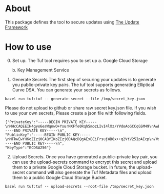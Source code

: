 # About

This package defines the tool to secure updates using [The Update Framework](https://theupdateframework.github.io/)

# How to use
0. Set up.
The Tuf tool requires you to set up
   a. Google Cloud Storage

   b. Key Management Service

1. Generate Secrets
The first step of securing your updates is to generate you public-private key pairs.
The tuf tool supports generating Elliptical Curve DSA. You can generate your secrets as follows.
```
bazel run tuf:tuf -- generate-secret --file /tmp/secret_key.json

```
Please do not upload to github or share raw secret key.json file.
If you wish to use your own secrets, Please create a json file with following fields.
```
{"PrivateKey":"-----BEGIN PRIVATE KEY-----\nMHcCAQEEIH4gyo6eaWqnwO+YsurNXFfe0Rqh5mozLIvI4lXz/YVdoAoGCCqGSM49\nAwEHoUQDQgAExBEiFrsujWB8x++q2VtV25IpAIcp/Vx7r3FuFeUU9C1i+EL8QAWl\nY99L3oaODeTMqcDaf4MMD8Iodr6bMI7Mvw==\n-----END PRIVATE KEY-----\n",
"PublicKey":"-----BEGIN PUBLIC KEY-----\nMFkwEwYHKoZIzj0CAQYIKoZIzj0DAQcDQgAExBEiFrsujWB8x++q2VtV25IpAIcp\n/Vx7r3FuFeUU9C1i+EL8QAWlY99L3oaODeTMqcDaf4MMD8Iodr6bMI7Mvw==\n-----END PUBLIC KEY-----\n",
"KeyType":"ECDSA256"}
```

2. Upload Secrets.
Once you have generated a public-private key pair, you can use the upload-secrets
command to encrypt this secret and upload them to a private Google Cloud Storage bucket.
In future, the upload-secret command will also generate the Tuf Metadata files and upload them to
a public Google Cloud Storage Bucket.
```
bazel run tuf:tuf -- upload-secrets --root-file /tmp/secret_key.json
```

